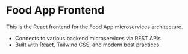 # Food App Frontend

This is the React frontend for the Food App microservices architecture.
 
- Connects to various backend microservices via REST APIs.
- Built with React, Tailwind CSS, and modern best practices. 
